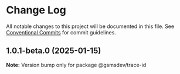 # Change Log

All notable changes to this project will be documented in this file.
See [Conventional Commits](https://conventionalcommits.org) for commit guidelines.

## 1.0.1-beta.0 (2025-01-15)

**Note:** Version bump only for package @gsmsdev/trace-id
